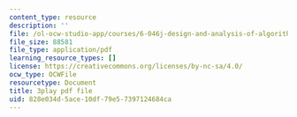 ```yaml
---
content_type: resource
description: ''
file: /ol-ocw-studio-app/courses/6-046j-design-and-analysis-of-algorithms-spring-2015/828e034d5ace10df79e57397124684ca_Tw1k46ywN6E.pdf
file_size: 88581
file_type: application/pdf
learning_resource_types: []
license: https://creativecommons.org/licenses/by-nc-sa/4.0/
ocw_type: OCWFile
resourcetype: Document
title: 3play pdf file
uid: 828e034d-5ace-10df-79e5-7397124684ca
---
```


